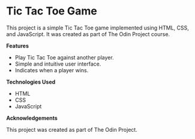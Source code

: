 # Tic Tac Toe Game

This project is a simple Tic Tac Toe game implemented using HTML, CSS, and JavaScript. It was created as part of The Odin Project course.

**Features**

  - Play Tic Tac Toe against another player.
  - Simple and intuitive user interface.
  - Indicates when a player wins.

**Technologies Used**
  - HTML
  - CSS
  - JavaScript

**Acknowledgements**

This project was created as part of The Odin Project.
